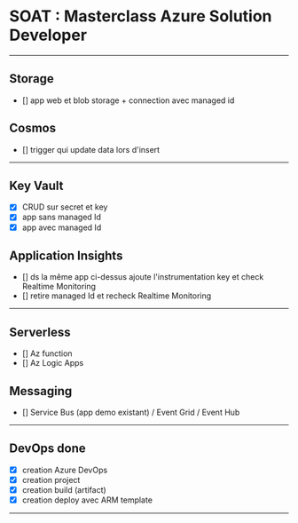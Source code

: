 # SOAT : Masterclass Azure Solution Developer

---

## Storage

- [] app web et blob storage + connection avec managed id

## Cosmos

- [] trigger qui update data lors d'insert

---

## Key Vault

- [x] CRUD sur secret et key
- [x] app sans managed Id
- [x] app avec managed Id

## Application Insights

- [] ds la même app ci-dessus ajoute l'instrumentation key et check Realtime Monitoring
- [] retire managed Id et recheck Realtime Monitoring

---

## Serverless

- [] Az function
- [] Az Logic Apps

## Messaging

- []  Service Bus (app demo existant) / Event Grid / Event Hub

---

## DevOps  done

- [x] creation Azure DevOps
- [x] creation project
- [x] creation build (artifact)
- [x] creation deploy avec ARM template

---
